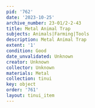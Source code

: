 ```yaml
---
pid: '762'
date: '2023-10-25'
archive_number: 23-01/2-2-43
title: Metal Animal Trap
subjects: Animals|Farming|Tools
description: Metal Animal Trap
extent: '1'
condition: Good
date_unvalidated: Unknown
creator: Unknown
collector: Unknown
materials: Metal
collection: tinui
key: object
order: '761'
layout: tinui_item
---
```

